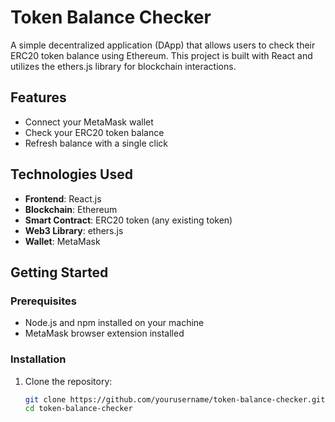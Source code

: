 # Token Balance Checker

A simple decentralized application (DApp) that allows users to check their ERC20 token balance using Ethereum. This project is built with React and utilizes the ethers.js library for blockchain interactions.

## Features

- Connect your MetaMask wallet
- Check your ERC20 token balance
- Refresh balance with a single click

## Technologies Used

- **Frontend**: React.js
- **Blockchain**: Ethereum
- **Smart Contract**: ERC20 token (any existing token)
- **Web3 Library**: ethers.js
- **Wallet**: MetaMask

## Getting Started

### Prerequisites

- Node.js and npm installed on your machine
- MetaMask browser extension installed

### Installation

1. Clone the repository:

   ```bash
   git clone https://github.com/yourusername/token-balance-checker.git
   cd token-balance-checker
